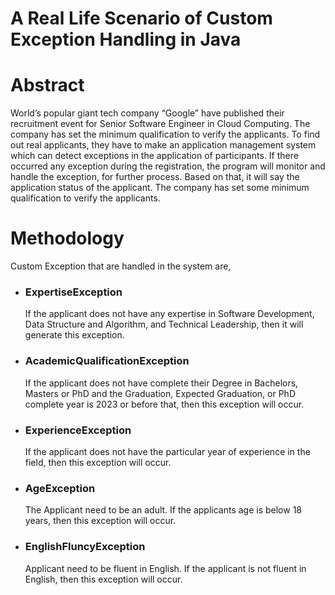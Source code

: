 # A Real Life Scenario of Custom Exception Handling in Java     

# Abstract

World’s popular giant tech company “Google” have published their recruitment event for Senior Software Engineer in Cloud Computing. The company has set the minimum qualification to verify the applicants. To find out real applicants, they have to make an application management system which can detect exceptions in the application of participants. If there occurred any exception during the registration, the program will monitor and handle the exception, for further process. Based on that, it will say the application status of the applicant. The company has set some minimum qualification to verify the applicants. 

# Methodology

Custom Exception that are handled in the system are,
* ### ExpertiseException
  If the applicant does not have any expertise in Software Development, Data Structure and Algorithm, and Technical Leadership, then it will     generate this exception.

* ### AcademicQualificationException
  If the applicant does not have complete their Degree in Bachelors, Masters or PhD and the Graduation, Expected Graduation, or PhD complete     year is 2023 or before that, then this exception will occur.   

*	### ExperienceException
    If the applicant does not have the particular year of experience in the field, then this exception will occur.   

*	### AgeException
    The Applicant need to be an adult. If the applicants age is below 18 years, then this exception will occur.

* ### EnglishFluncyException
   Applicant need to be fluent in English. If the applicant is not fluent in English, then this exception will occur.

